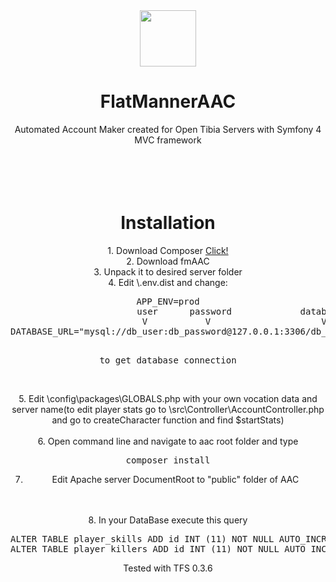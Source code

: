 <div align=center>
<img src="http://ghost-web.pl/images/flatmannerLogo.svg" alt="" width="90" height="90">
<h1>FlatMannerAAC</h1>
Automated Account Maker created for Open Tibia Servers with Symfony 4 MVC framework
<br>
<br>
<br>
<br>
<br>
<h1>Installation</h1>
1. Download Composer <a href="https://getcomposer.org/download/">Click!</a><br>
2. Download fmAAC<br>
3. Unpack it to desired server folder<br>
4. Edit \.env.dist and change:<br>
<pre>
APP_ENV=prod
                        user      password             database name
                         V           V                     V
DATABASE_URL="mysql://db_user:db_password@127.0.0.1:3306/db_name"

to get database connection</pre>
<br>
5. Edit \config\packages\GLOBALS.php with your own vocation data and server name(to edit player stats go to \src\Controller\AccountController.php and go to createCharacter function and find $startStats)
<br><br>
6. Open command line and navigate to aac root folder and type
<pre>
composer install
</pre>
7. Edit Apache server DocumentRoot to "public" folder of AAC
<br>
<br>
8. In your DataBase execute this query
<pre>
ALTER TABLE player_skills ADD id INT (11) NOT NULL AUTO_INCREMENT PRIMARY KEY;
ALTER TABLE player_killers ADD id INT (11) NOT NULL AUTO_INCREMENT PRIMARY KEY;
</pre>

Tested with TFS 0.3.6
</div>

